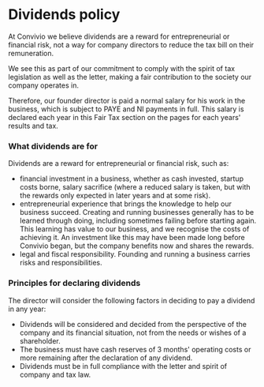 # Dividends policy

At Convivio we believe dividends are a reward for entrepreneurial or financial risk, not a way for company directors to reduce the tax bill on their remuneration.

We see this as part of our commitment to comply with the spirit of tax legislation as well as the letter, making a fair contribution to the society our company operates in.

Therefore, our founder director is paid a normal salary for his work in the business, which is subject to PAYE and NI payments in full. This salary is declared each year in this Fair Tax section on the pages for each years' results and tax.

### What dividends are for

Dividends are a reward for entrepreneurial or financial risk, such as:

* financial investment in a business, whether as cash invested, startup costs borne, salary sacrifice \(where a reduced salary is taken, but with the rewards only expected in later years and at some risk\).
* entrepreneurial experience that brings the knowledge to help our business succeed. Creating and running businesses generally has to be learned through doing, including sometimes failing before starting again. This learning has value to our business, and we recognise the costs of achieving it. An investment like this may have been made long before Convivio began, but the company benefits now and shares the rewards.
* legal and fiscal responsibility. Founding and running a business carries risks and responsibilities.

### Principles for declaring dividends

The director will consider the following factors in deciding to pay a dividend in any year:

* Dividends will be considered and decided from the perspective of the company and its financial situation, not from the needs or wishes of a shareholder.
* The business must have cash reserves of 3 months' operating costs or more remaining after the declaration of any dividend.
* Dividends must be in full compliance with the letter and spirit of company and tax law.

